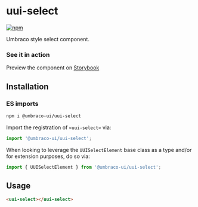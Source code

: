 # uui-select

[![npm](https://img.shields.io/npm/v/@umbraco-ui/uui-select?logoColor=%231B264F)](https://www.npmjs.com/package/@umbraco-ui/uui-select)

Umbraco style select component.

### See it in action

Preview the component on [Storybook](https://uui.umbraco.com/?path=/story/uui-select)

## Installation

### ES imports

```zsh
npm i @umbraco-ui/uui-select
```

Import the registration of `<uui-select>` via:

```javascript
import '@umbraco-ui/uui-select';
```

When looking to leverage the `UUISelectElement` base class as a type and/or for extension purposes, do so via:

```javascript
import { UUISelectElement } from '@umbraco-ui/uui-select';
```

## Usage

```html
<uui-select></uui-select>
```
